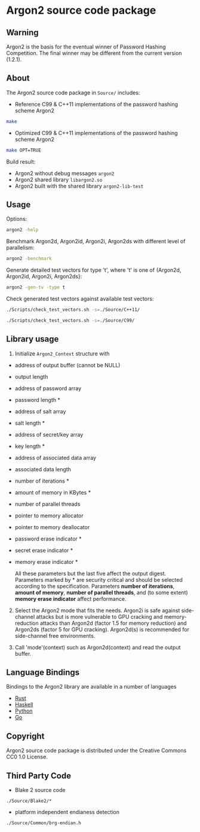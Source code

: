 # Argon2 source code package

## Warning

Argon2 is the basis for the eventual winner of Password Hashing Competition.
The final winner may be different from the current version (1.2.1).

## About

The Argon2 source code package in `Source/` includes:

- Reference C99 & C++11 implementations of the password hashing scheme Argon2

```bash
make
```

- Optimized C99 & C++11 implementations of the password hashing scheme Argon2

```bash
make OPT=TRUE
```

Build result:

- Argon2 without debug messages
  `argon2`
- Argon2 shared library
  `libargon2.so`
- Argon2 built with the shared library
  `argon2-lib-test`

## Usage

Options:

```bash
argon2 -help
```

Benchmark Argon2d, Argon2id, Argon2i, Argon2ds with different level of parallelism:

```bash
argon2 -benchmark
```

Generate detailed test vectors for type 't', where 't' is one of {Argon2d, Argon2id, Argon2i, Argon2ds}:

```bash
argon2 -gen-tv -type t
```

Check generated test vectors against available test vectors:

```bash
./Scripts/check_test_vectors.sh -s=./Source/C++11/
```

```bash
./Scripts/check_test_vectors.sh -s=./Source/C99/
```

## Library usage

1. Initialize `Argon2_Context` structure with

- address of output buffer (cannot be NULL)
- output length
- address of password array
- password length \*
- address of salt array
- salt length \*
- address of secret/key array
- key length \*
- address of associated data array
- associated data length
- number of iterations \*
- amount of memory in KBytes \*
- number of parallel threads
- pointer to memory allocator
- pointer to memory deallocator
- password erase indicator \*
- secret erase indicator \*
- memory erase indicator \*

  All these parameters but the last five affect the output digest. Parameters marked by \* are security critical and should be selected according to the specification. Parameters **number of iterations**, **amount of memory**, **number of parallel threads**, and (to some extent) **memory erase indicator** affect performance.

2. Select the Argon2 mode that fits the needs. Argon2i is safe against side-channel attacks but is more vulnerable to GPU cracking and memory-reduction attacks than Argon2d (factor 1.5 for memory reduction) and Argon2ds (factor 5 for GPU cracking). Argon2d(s) is recommended for side-channel free environments.

3. Call 'mode'(context) such as Argon2d(context) and read the output buffer.

## Language Bindings

Bindings to the Argon2 library are available in a number of languages

- [Rust](https://github.com/bcmyers/argonautica/tree/master/argonautica-rs)
- [Haskell](https://github.com/ocharles/argon2)
- [Python](https://github.com/hynek/argon2-cffi)
- [Go](https://github.com/tvdburgt/go-argon2)

## Copyright

Argon2 source code package is distributed under the Creative Commons CC0 1.0 License.

## Third Party Code

- Blake 2 source code

```text
./Source/Blake2/*
```

- platform independent endianess detection

```text
./Source/Common/brg-endian.h
```
